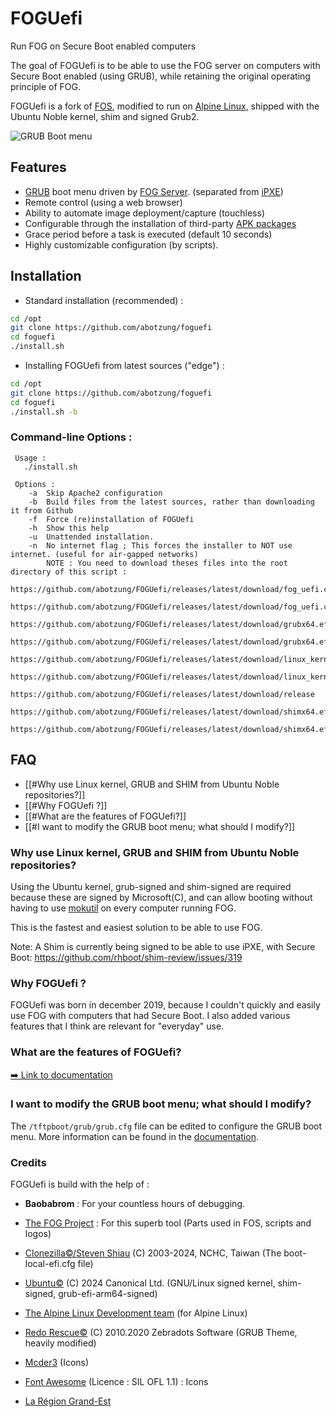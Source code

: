 # FOGUefi 
Run FOG on Secure Boot enabled computers

The goal of FOGUefi is to be able to use the FOG server on computers with Secure Boot enabled (using GRUB), while retaining the original operating principle of FOG.

FOGUefi is a fork of [FOS](https://github.com/fogProject/fos), modified to run on [Alpine Linux](https://alpinelinux.org/), shipped with the Ubuntu Noble kernel, shim and signed Grub2.

![GRUB Boot menu](https://github.com/user-attachments/assets/c74af7bd-1e17-4e9f-87db-0f1d2788a04d)

## Features

- [GRUB](https://www.gnu.org/software/grub/manual/grub/grub.html) boot menu driven by [FOG Server](https://github.com/FOGProject/fogproject/).
  (separated from [iPXE](https://ipxe.org/))
- Remote control (using a web browser)
- Ability to automate image deployment/capture (touchless)
- Configurable through the installation of third-party [APK packages](https://pkgs.alpinelinux.org/packages?name=&branch=edge&repo=&arch=x86_64&maintainer=)
- Grace period before a task is executed (default 10 seconds)
- Highly customizable configuration (by scripts).

## Installation

- Standard installation (recommended) : 
```bash
cd /opt
git clone https://github.com/abotzung/foguefi
cd foguefi
./install.sh
```

- Installing FOGUefi from latest sources ("edge") : 
```bash
cd /opt
git clone https://github.com/abotzung/foguefi
cd foguefi
./install.sh -b
```
### Command-line Options :
```
 Usage :
   ./install.sh

 Options :
	-a	Skip Apache2 configuration
	-b	Build files from the latest sources, rather than downloading it from Github
	-f	Force (re)installation of FOGUefi
	-h	Show this help
	-u	Unattended installation.
	-n	No internet flag ; This forces the installer to NOT use internet. (useful for air-gapped networks)
		NOTE : You need to download theses files into the root directory of this script :
		https://github.com/abotzung/FOGUefi/releases/latest/download/fog_uefi.cpio.xz
		https://github.com/abotzung/FOGUefi/releases/latest/download/fog_uefi.cpio.xz.sha256
		https://github.com/abotzung/FOGUefi/releases/latest/download/grubx64.efi
		https://github.com/abotzung/FOGUefi/releases/latest/download/grubx64.efi.sha256
		https://github.com/abotzung/FOGUefi/releases/latest/download/linux_kernel
		https://github.com/abotzung/FOGUefi/releases/latest/download/linux_kernel.sha256
		https://github.com/abotzung/FOGUefi/releases/latest/download/release
		https://github.com/abotzung/FOGUefi/releases/latest/download/shimx64.efi
		https://github.com/abotzung/FOGUefi/releases/latest/download/shimx64.efi.sha256
```


## FAQ

- [[#Why use Linux kernel, GRUB and SHIM from Ubuntu Noble repositories?]]
- [[#Why FOGUefi ?]]
- [[#What are the features of FOGUefi?]] 
- [[#I want to modify the GRUB boot menu; what should I modify?]]

### Why use Linux kernel, GRUB and SHIM from Ubuntu Noble repositories?

Using the Ubuntu kernel, grub-signed and shim-signed are required because these are signed by Microsoft(C), and can allow booting without having to use [mokutil](https://www.linux.org/docs/man1/mokutil.html) on every computer running FOG.

This is the fastest and easiest solution to be able to use FOG.

Note: A Shim is currently being signed to be able to use iPXE, with Secure Boot: https://github.com/rhboot/shim-review/issues/319

### Why FOGUefi ?

FOGUefi was born in december 2019, because I couldn't quickly and easily use FOG with computers that had Secure Boot. I also added various features that I think are relevant for "everyday" use.

### What are the features of FOGUefi?

[➡️ Link to documentation](https://github.com/abotzung/foguefi/blob/main/documentation.md)

### I want to modify the GRUB boot menu; what should I modify?

The `/tftpboot/grub/grub.cfg` file can be edited to configure the GRUB boot menu. More information can be found in the [documentation](https://github.com/abotzung/foguefi/blob/main/documentation.md).

### Credits

FOGUefi is build with the help of : 
- **Baobabrom** : For your countless hours of debugging.

- [The FOG Project](https://fogproject.org/) : For this superb tool
  (Parts used in FOS, scripts and logos)

- [Clonezilla©/Steven Shiau](<steven _at_ clonezilla org>) (C) 2003-2024, NCHC, Taiwan
  (The boot-local-efi.cfg file)

- [Ubuntu©](https://ubuntu.com/) (C) 2024 Canonical Ltd. 
  (GNU/Linux signed kernel, shim-signed, grub-efi-arm64-signed)

- [The Alpine Linux Development team](https://www.alpinelinux.org/) 
  (for Alpine Linux)

- [Redo Rescue©](http://redorescue.com/) (C) 2010.2020 Zebradots Software 
  (GRUB Theme, heavily modified)

- [Mcder3](https://github.com/KaOSx/midna)
  (Icons)

- [Font Awesome](https://fontawesome.com/) (Licence : SIL OFL 1.1) : Icons

- [La Région Grand-Est](https://www.grandest.fr/)

